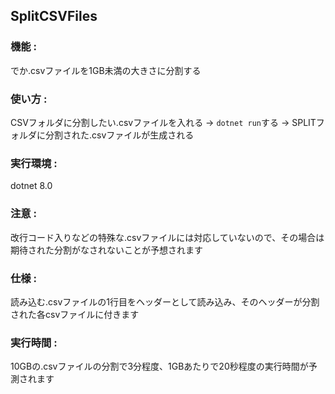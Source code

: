 ## SplitCSVFiles

### 機能 :

でか.csvファイルを1GB未満の大きさに分割する

### 使い方 :

CSVフォルダに分割したい.csvファイルを入れる -> `dotnet run`する -> SPLITフォルダに分割された.csvファイルが生成される

### 実行環境 :

dotnet 8.0

### 注意 :

改行コード入りなどの特殊な.csvファイルには対応していないので、その場合は期待された分割がなされないことが予想されます

### 仕様 :

読み込む.csvファイルの1行目をヘッダーとして読み込み、そのヘッダーが分割された各csvファイルに付きます

### 実行時間 :

10GBの.csvファイルの分割で3分程度、1GBあたりで20秒程度の実行時間が予測されます
